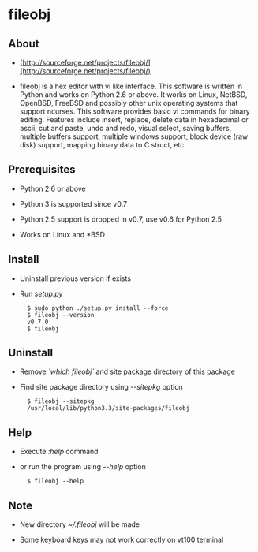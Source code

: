 fileobj
=======

## About

+ [http://sourceforge.net/projects/fileobj/](http://sourceforge.net/projects/fileobj/)

+ fileobj is a hex editor with vi like interface. This software is written in Python and works on Python 2.6 or above. It works on Linux, NetBSD, OpenBSD, FreeBSD and possibly other unix operating systems that support ncurses. This software provides basic vi commands for binary editing. Features include insert, replace, delete data in hexadecimal or ascii, cut and paste, undo and redo, visual select, saving buffers, multiple buffers support, multiple windows support, block device (raw disk) support, mapping binary data to C struct, etc.

## Prerequisites

+ Python 2.6 or above

+ Python 3 is supported since v0.7

+ Python 2.5 support is dropped in v0.7, use v0.6 for Python 2.5

+ Works on Linux and *BSD

## Install

+ Uninstall previous version if exists

+ Run *setup.py*

        $ sudo python ./setup.py install --force
        $ fileobj --version
        v0.7.0
        $ fileobj

## Uninstall

+ Remove *\`which fileobj\`* and site package directory of this package

+ Find site package directory using *--sitepkg* option

        $ fileobj --sitepkg
        /usr/local/lib/python3.3/site-packages/fileobj

## Help

+ Execute *:help* command

+ or run the program using *--help* option

        $ fileobj --help

## Note

+ New directory *~/.fileobj* will be made

+ Some keyboard keys may not work correctly on vt100 terminal
